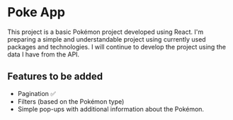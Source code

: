 # Poke App

This project is a basic Pokémon project developed using React.
I'm preparing a simple and understandable project using currently used packages and technologies.
I will continue to develop the project using the data I have from the API.

## Features to be added

- Pagination ✅
- Filters (based on the Pokémon type)
- Simple pop-ups with additional information about the Pokémon.